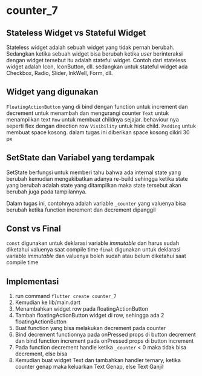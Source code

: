 # counter_7

## Stateless Widget vs Stateful Widget

Stateless widget adalah sebuah widget yang tidak pernah berubah. Sedangkan ketika sebuah widget bisa berubah ketika _user_ berinteraksi dengan widget tersebut itu adalah stateful widget. Contoh dari stateless widget adalah Icon, IconButton, dll. sedangkan untuk stateful widget ada Checkbox, Radio, Slider, InkWell, Form, dll.

## Widget yang digunakan

`FloatingActionButton` yang di bind dengan function untuk increment dan decrement untuk menambah dan mengurangi counter
`Text` untuk menampilkan text
`Row` untuk membuat childnya sejajar. behaviour nya seperti flex dengan direction row
`Visibility` untuk hide child. 
`Padding` untuk membuat space kosong. dalam tugas ini diberikan space kosong dikiri 30 px

## SetState dan Variabel yang terdampak

SetState berfungsi untuk memberi tahu bahwa ada internal state yang berubah kemudian mengakibatkan adanya re-build sehingga ketika state yang berubah adalah state yang ditampilkan maka state tersebut akan berubah juga pada tampilannya.

Dalam tugas ini, contohnya adalah variable `_counter` yang valuenya bisa berubah ketika function increment dan decrement dipanggil

## Const vs Final

`const` digunakan untuk deklarasi variable _immutable_ dan harus sudah diketahui valuenya saat compile time
`final` digunakan untuk deklarasi variable _immutable_ dan valuenya boleh sudah atau belum diketahui saat compile time

## Implementasi

1. run command `flutter create counter_7`
2. Kemudian ke lib/main.dart 
3. Menambahkan widget row pada floatingActionButton
4. Tambah floatingActionButton widget di row, sehingga ada 2 floatingActionButton
5. Buat function yang bisa melakukan decrement pada counter
6. Bind decrement functionnya pada onPressed props di button decrement dan bind function increment pada onPressed props di button increment
7. Pada function decrement handle ketika `_counter` < 0 maka tidak bisa decrement, else bisa
8. Kemudian buat widget Text dan tambahkan handler ternary, ketika counter genap maka keluarkan Text Genap, else Text Ganjil

